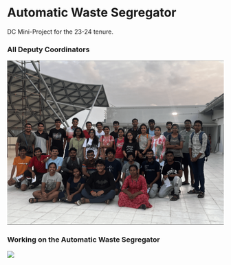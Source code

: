 # Automatic Waste Segregator

DC Mini-Project for the 23-24 tenure.

### All Deputy Coordinators
<img src="./all_dcs.png">

### Working on the Automatic Waste Segregator
<img src="./aws_building.png">
